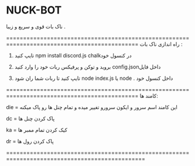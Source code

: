 # NUCK-BOT
ناک بات قوی و سریع و زیبا .

=============================================================================================
راه اندازی ناک بات :

1. تایپ کنید  npm install discord.js chalkدر کنسول خود

2. بروید و توکن و پرفیکس ربات خود را وارد کنید config.jsonداخل فایل 

3. تایپ کنید تا ربات شما ران شود node index.js یا node .  داخل کنسول خود 

=============================================================================================
کامند ها:

die = این کامند اسم سرور و ایکون سرورو تغییر میده و تمام چنل ها رو پاک میکنه 

dc = پاک کردن چنل ها

ka = کیک کردن تمام ممبر ها

dr = پاک کردن رول ها

===============================================================================================
